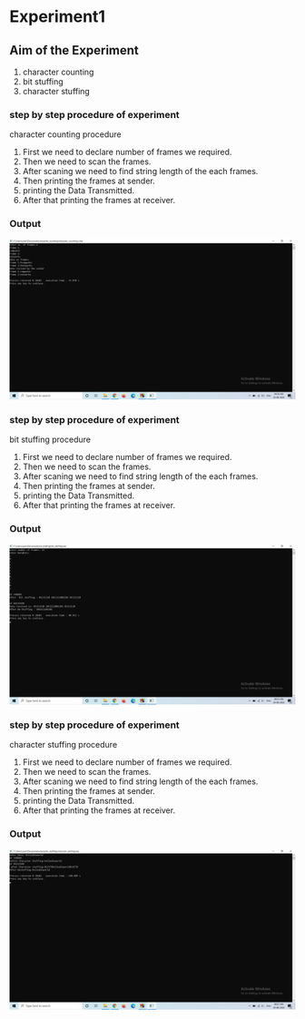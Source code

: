 # Experiment1

## Aim of the Experiment
1. character counting
2. bit stuffing
3. character stuffing

### step by step procedure of experiment
character counting procedure
1. First we need to declare number of frames we required.
2. Then we need to scan the frames.
3. After scaning we need to find string length of the each frames.
4. Then printing the frames at sender.
5. printing the Data Transmitted.
6. After that printing the frames at receiver.

### Output

![output](charactercounting.png)

### step by step procedure of experiment
bit stuffing procedure
1. First we need to declare number of frames we required.
2. Then we need to scan the frames.
3. After scaning we need to find string length of the each frames.
4. Then printing the frames at sender.
5. printing the Data Transmitted.
6. After that printing the frames at receiver.

### Output

![output](bitstuffing.png)

### step by step procedure of experiment
character stuffing procedure
1. First we need to declare number of frames we required.
2. Then we need to scan the frames.
3. After scaning we need to find string length of the each frames.
4. Then printing the frames at sender.
5. printing the Data Transmitted.
6. After that printing the frames at receiver.

### Output

![output](characterstuffing.png)
